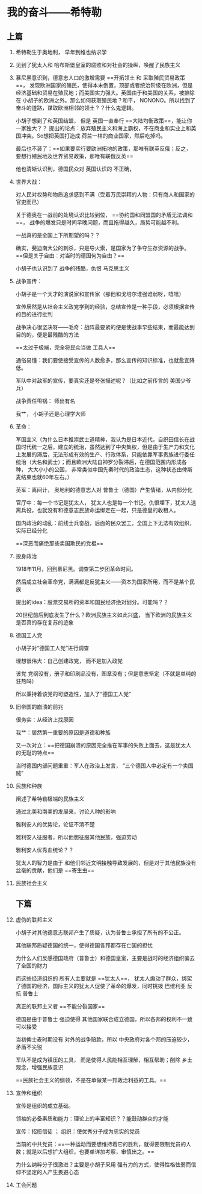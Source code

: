 # 我的奋斗——希特勒

## 上篇

1. 希特勒生于奥地利， 早年到维也纳求学

2. 见到了犹太人和 哈布斯堡皇室的腐败和对社会的操纵，唤醒了民族主义

3. 慕尼黑意识到，德意志人口的激增需要 ==开拓领土 和 采取殖民贸易政策==， 发现欧洲国家的殖民，使得本末倒置，顶部或者统治阶级在欧洲，但是经济基础和贸易在殖民地；而美国实力强大。英国由于和美国的关系，被排除在 小胡子的欧洲之外。那么如何获取殖民地？和平， NONONO。所以找到了奋斗的道路，谋取欧洲相邻的领土？？什么鬼逻辑。

   小胡子想到了和英国结盟， 但是 英国一直奉行 ==大陆均衡政策==，能让你一家独大？？ 提出的论点：放弃殖民主义和海上霸权，不在商业和实业上和英国冲突。So想把英国打造成 荷兰一样的商业国家，然后吃掉吗。

   最后也不装了：==如果要实行要欧洲拓地的政策，那唯有联英反俄；反之，要想行殖民地及世界贸易政策，那唯有联俄反英==

   他也清晰认识到，德国民众对 英国认识的 不正确，

4. 世界大战：

   对人民对权势和物质追求感到不满（受着万民崇拜的人物：只有商人和国家的官吏而已）

   关于德奥在一战前的处境认识比较到位， ==协约国和同盟国的矛盾无法调和==， 战争的爆发只是时间早晚问题，而且拖得越久，局势可能越不利。

   一战真的是全国上下所期望的吗？？

   确实，斐迪南大公的刺杀，只是导火索，是国家为了争夺生存资源的战争。==但是关于自由：对当时的德国何为自由？==

   小胡子也认识到了 战争的残酷，仇恨 马克思主义 

5. 战争宣传：

   小胡子是一个天才的演说家和宣传家（那他和戈培尔谁强谁弱呀，嘻嘻）

   宣传居然是从社会主义政党学到的经验，总结宣传是一种手段，必须根据宣传的目的进行批判

   战争决心很坚决呀——毛奇：战阵最要紧的便是使战事早些结束，而最能达到目的的，便是最残酷的方法

   ==太过于极端，完全将民众当做 工具人==

   通俗易懂：我们要使接受宣传的人数愈多，那么宣传的知识标准，也就愈宜降低。

   军队中对敌军的宣传，要真实还是夸张描述呢？（比如之前传言的 美国少爷兵）

   战争责任甩锅： 师出有名

   我艹， 小胡子还是心理学大师

   

6. 革命：

   军国主义（为什么日本推崇武士道精神，我认为是日本近代，自织田信长在战国时代统一之后，建立的统治，虽然达到了中央集权，但是由于生产力和文化上发展的滞后，无法形成有效的生产、行政体系，只能依靠军事贵族进行委任统治（大名和武士）；而且欧洲大陆自神罗分裂滞后，在德国范围内形成各种， 大大小小的公国， 非常类似中国先秦时代的政治生态，这种状态由俾斯麦结束也就60年左右。）

   英军：离间计， 奥地利的德意志人对 普鲁士（德国）产生情绪，从内部分化

   官厅中：每一个书记是犹太人， 犹太人也是每一个书记。仇恨埋下，犹太人逃离兵役，也就没有和德意志民族命运绑定在一起，只是德皇的收租人。

   国内政治的动乱：前线士兵奋战，后面的民众罢工，全国上下无法有效组织，实际已经分化

   ==深恶而痛绝那些卖国欺民的党棍==

   

7. 投身政治

   1918年11月，回到慕尼黑。调查第二步团革命时间。

   然后成立社会革命党，满满都是反犹主义——资本为国家所用，而不是某个民族

   提出的idea：股票交易所的资本和国民经济绝对划分。可能吗？？

   20世纪前后到底发生了什么？欧洲民族主义如此兴盛， 当下欧洲的民族主义是否真的存在复苏的迹象

   

8. 德国工人党

   小胡子对“德国工人党”进行调查

   理想很伟大：自己创建政党， 而不是加入政党

   该党 党纲没有，册子和印刷品没有，图章没有；但是意志坚定（不就是单纯的狂热吗）

   所以秉持着该党的可塑造性，加入了“德国工人党”

   

9. 旧帝国的崩溃的前兆

   很务实：从经济上找原因

   我艹：居然第一重要的原因是道德和种族

   又一次对立：==把德国崩溃的原因完全推在军事的失败上面去，这是犹太人的无耻的特点==

   当时德国内部问题重重：军人在政治上发言， “三个德国人中必定有一个卖国贼”

   

10. 民族和种族

    阐述了希特勒极端的民族主义

    通过北美和南美的发展来，讨论人种的影响

    雅利安人的优势论，论证不清不楚

    雅利安人征服者，所以他想征服其他民族，强迫劳动

    雅利安人优秀血统论？？

    犹太人的智力是由于 和他们邻近文明接触导致发展的，但是对于其他民族没有丝毫的贡献，他们是 ==寄生虫==

    

11. 民族社会主义

    

    

    ## 下篇

    

12. 虚伪的联邦主义

    小胡子对其他德意志联邦产生了质疑，认为普鲁士承担了所有的不公正。

    其他联邦质疑德国的统一，使得德国各邦都存在亡国的担忧

    为什么人们反感德国政府（普鲁士）和德国皇室，主要是战时的经济组织骗去了全国的财力

    而这些经济组织的 所有人主要就是 ==犹太人==， 犹太人煽动了群众，绑架了德国的经济，国际主义的犹太人促使了革命的爆发，同时挑拨 巴维利亚 反抗 普鲁士

    真正的联邦主义者 ==不能分裂国家==

    德国是由于普鲁士 强迫使得 其他国家联合成立德国，所以各邦的权利不一致可以接受

    当初俾士麦时期没有 对外的战争赔款，所以 中央政府对各个邦的压迫较少，矛盾不尖锐

    军队不是成为镇压的工具， 而是使得人民能相互理解，相互帮助；削除 乡土观念，增强民族意识

    ==民族社会主义的纲领，不是在单做某一邦政治利益的工具。==

    

13. 宣传和组织

    宣传是组织的成立基础。

    领袖的必备素质和能力：理论上的丰富知识？？能鼓动群众的才能

    宣传：招揽信徒 ； 组织：使优秀分子成为忠实的党员

    当前的中共党员：==一种运动而要想维持着它的胜利，就得要限制党员的人数；就是以后想扩大组织，也要单详加考察，审慎出之。==

    为什么纳粹分子很激进？主要是小胡子采用 强有力的方式，使得性格怯弱而信仰不坚定的人产生畏避心态

    

14. 工会问题

    